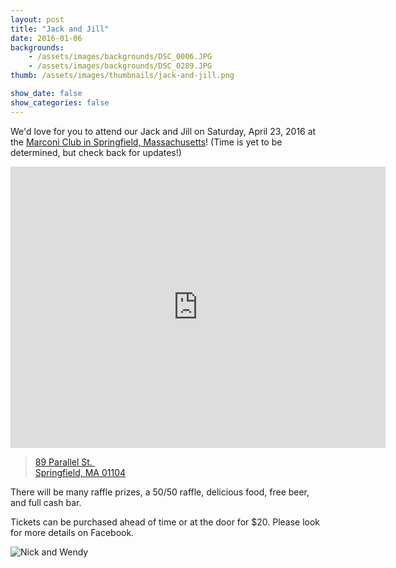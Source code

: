 ```yaml
---
layout: post
title: "Jack and Jill"
date: 2016-01-06
backgrounds:    
    - /assets/images/backgrounds/DSC_0006.JPG
    - /assets/images/backgrounds/DSC_0289.JPG
thumb: /assets/images/thumbnails/jack-and-jill.png

show_date: false
show_categories: false
---
```


We'd love for you to attend our Jack and Jill on Saturday, April 23, 2016 at the [Marconi Club in Springfield, Massachusetts](http://www.marconiclubinc.com/ )! (Time is yet to be determined, but check back for updates!)

<iframe src="https://www.google.com/maps/embed?pb=!1m18!1m12!1m3!1d2959.0710591962224!2d-72.57940804837818!3d42.12736197910108!2m3!1f0!2f0!3f0!3m2!1i1024!2i768!4f13.1!3m3!1m2!1s0x89e6e7722e2a6a4d%3A0x837227a0b4ea114!2sMarconi+Club+Inc!5e0!3m2!1sen!2sus!4v1452917716498" width="600" height="450" frameborder="0" style="border:0" allowfullscreen></iframe>

> <a href="https://goo.gl/maps/FszUmPhzFBy">89 Parallel St. <br />
> Springfield, MA 01104</a>

There will be many raffle prizes, a 50/50 raffle, delicious food, free beer, and full cash bar.

Tickets can be purchased ahead of time or at the door for $20. Please look for more details on Facebook. 

![Nick and Wendy](/assets/images/backgrounds/DSC_0191.JPG)